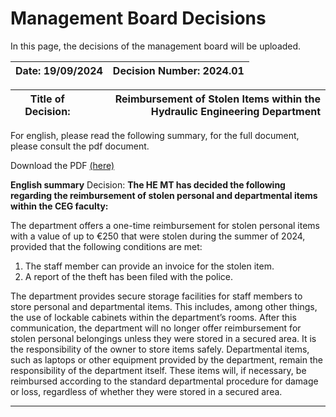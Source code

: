 # Management Board Decisions 


In this page, the decisions of the management board will be uploaded.


| Date: 19/09/2024 | Decision Number: 2024.01 |
|:----------------:|:-------------------------:|

|**Title of Decision:**| Reimbursement of Stolen Items within the Hydraulic Engineering Department |
|:----------------:|----------------:|

For english, please read the following summary, for the full document, please consult the pdf document. 

Download the PDF [(here)](/MT_Decision_HE.pdf) 

**English summary**
Decision:
**The HE MT has decided the following regarding the reimbursement of stolen personal and departmental items within the CEG faculty:**

The department offers a one-time reimbursement for stolen personal items with a value of up to €250 that were stolen during the summer of 2024, provided that the following conditions are met:

1. The staff member can provide an invoice for the stolen item.
2. A report of the theft has been filed with the police.
   
The department provides secure storage facilities for staff members to store personal and departmental items. This includes, among other things, the use of lockable cabinets within the department’s rooms.
After this communication, the department will no longer offer reimbursement for stolen personal belongings unless they were stored in a secured area. It is the responsibility of the owner to store items safely.
Departmental items, such as laptops or other equipment provided by the department, remain the responsibility of the department itself. These items will, if necessary, be reimbursed according to the standard departmental procedure for damage or loss, regardless of whether they were stored in a secured area.
 
-----------------------------------------------------------------------------------------------------

